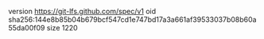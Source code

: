 version https://git-lfs.github.com/spec/v1
oid sha256:144e8b85b04b679bcf547cd1e747bd17a3a661af39533037b08b60a55da00f09
size 1220
